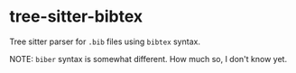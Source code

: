 # tree-sitter-bibtex
Tree sitter parser for `.bib` files using `bibtex` syntax.

NOTE: `biber` syntax is somewhat different. How much so, I don't know yet.
